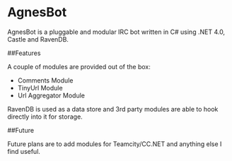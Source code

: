 # AgnesBot

AgnesBot is a pluggable and modular IRC bot written in C# using .NET 4.0, Castle and RavenDB.

##Features 

A couple of modules are provided out of the box:

 - Comments Module
 - TinyUrl Module
 - Url Aggregator Module

RavenDB is used as a data store and 3rd party modules are able to hook directly into it for storage.

##Future

Future plans are to add modules for Teamcity/CC.NET and anything else I find useful.
